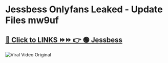 
 # Jessbess Onlyfans Leaked - Update Files mw9uf

## <h2><a href="https://clipsfans.com/Jessbess&ref=git">🔗 Click to LINKS ⏩⏩ 👉 🟢 Jessbess </a></h2>

<a href="https://clipsfans.com/Jessbess&ref=git" rel="nofollow" data-target="animated-image.originalLink"><img src="https://i.ibb.co.com/xMMVF88/686577567.gif" alt="Viral Video Original" style="max-width: 100%; display: inline-block;" data-target="animated-image.originalImage"></a>

